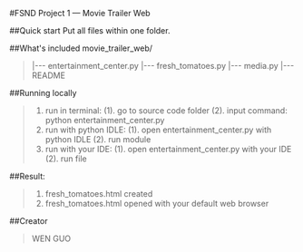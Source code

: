 #FSND Project 1 — Movie Trailer Web

##Quick start
Put all files within one folder.

##What's included
movie_trailer_web/
>|--- entertainment_center.py
>|--- fresh_tomatoes.py
>|--- media.py
>|--- README

##Running locally
>1. run in terminal:
    (1). go to source code folder
    (2). input command: python entertainment_center.py
>2. run with python IDLE:
    (1). open entertainment_center.py with python IDLE
    (2). run module
>3. run with your IDE:
    (1). open entertainment_center.py with your IDE
    (2). run file

##Result:
>1. fresh_tomatoes.html created
>2. fresh_tomatoes.html opened with your default web browser

##Creator
>WEN GUO
